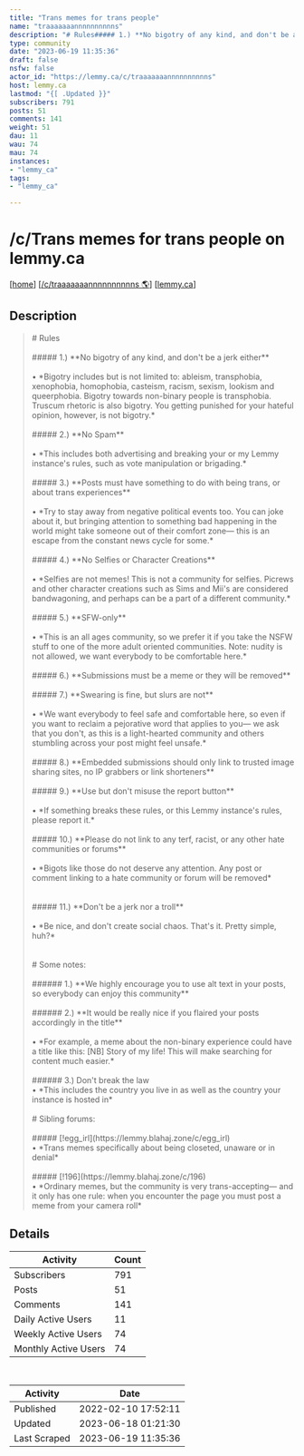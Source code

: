 ```yaml
---
title: "Trans memes for trans people" 
name: "traaaaaaannnnnnnnnns"
description: "# Rules##### 1.) **No bigotry of any kind, and don't be a jerk either**     • *Bigotry includes but is not limited to: ableism, transphobia, xenophobia, homophobia, casteism, racism, sexism, lookism and queerphobia. Bigotry towards non-binary people is transphobia. Truscum rhetoric is also bigotry. You getting punished for your hateful opinion, however, is not bigotry.*##### 2.) **No Spam**   • *This includes both advertising and breaking your or my Lemmy instance's rules, such as vote manipulation or brigading.*##### 3.) **Posts must have something to do with being trans, or about trans experiences**   • *Try to stay away from negative political events too. You can joke about it, but bringing attention to something bad happening in the world might take someone out of their comfort zone— this is an escape from the constant news cycle for some.*##### 4.) **No Selfies or Character Creations**    • *Selfies are not memes! This is not a community for selfies. Picrews and other character creations such as Sims and Mii's are considered bandwagoning, and perhaps can be a part of a different community.*##### 5.) **SFW-only**   • *This is an all ages community, so we prefer it if you take the NSFW stuff to one of the more adult oriented communities. Note: nudity is not allowed, we want everybody to be comfortable here.*##### 6.) **Submissions must be a meme or they will be removed**##### 7.) **Swearing is fine, but slurs are not** • *We want everybody to feel safe and comfortable here, so even if you want to reclaim a pejorative word that applies to you— we ask that you don't, as this is a light-hearted community and others stumbling across your post might feel unsafe.*##### 8.) **Embedded submissions should only link to trusted image sharing sites, no IP grabbers or link shorteners**##### 9.) **Use but don't misuse the report button**   • *If something breaks these rules, or this Lemmy instance's rules, please report it.*##### 10.) **Please do not link to any terf, racist, or any other hate communities or forums** • *Bigots like those do not deserve any attention. Any post or comment linking to a hate community or forum will be removed*##### 11.) **Don't be a jerk nor a troll**     • *Be nice, and don't create social chaos. That's it. Pretty simple, huh?*# Some notes:###### 1.) **We highly encourage you to use alt text in your posts, so everybody can enjoy this community**###### 2.) **It would be really nice if you flaired your posts accordingly in the title**  • *For example, a meme about the non-binary experience could have a title like this: [NB] Story of my life! This will make searching for content much easier.*###### 3.) Don't break the law • *This includes the country you live in as well as the country your instance is hosted in*# Sibling forums: ##### [!egg_irl](https://lemmy.blahaj.zone/c/egg_irl) • *Trans memes specifically about being closeted, unaware or in denial*##### [!196](https://lemmy.blahaj.zone/c/196)• *Ordinary memes, but the community is very trans-accepting— and it only has one rule: when you encounter the page you must post a meme from your camera roll*"
type: community
date: "2023-06-19 11:35:36"
draft: false
nsfw: false
actor_id: "https://lemmy.ca/c/traaaaaaannnnnnnnnns"
host: lemmy.ca
lastmod: "{[ .Updated }}"
subscribers: 791
posts: 51
comments: 141
weight: 51
dau: 11
wau: 74
mau: 74
instances:
- "lemmy_ca"
tags: 
- "lemmy_ca"

---
```


# /c/Trans memes for trans people on lemmy.ca

[[home](/)]
[[/c/traaaaaaannnnnnnnnns 🌎](https://lemmy.ca/c/traaaaaaannnnnnnnnns)]
[[lemmy.ca](/instances/lemmy_ca)]


## Description 

<blockquote class="description">
# Rules<br><br>##### 1.) **No bigotry of any kind, and don't be a jerk either**<br>   <br>  • *Bigotry includes but is not limited to: ableism, transphobia, xenophobia, homophobia, casteism, racism, sexism, lookism and queerphobia. Bigotry towards non-binary people is transphobia. Truscum rhetoric is also bigotry. You getting punished for your hateful opinion, however, is not bigotry.*<br><br>##### 2.) **No Spam**<br> <br>  • *This includes both advertising and breaking your or my Lemmy instance's rules, such as vote manipulation or brigading.*<br><br>##### 3.) **Posts must have something to do with being trans, or about trans experiences**<br> <br>  • *Try to stay away from negative political events too. You can joke about it, but bringing attention to something bad happening in the world might take someone out of their comfort zone— this is an escape from the constant news cycle for some.*<br><br>##### 4.) **No Selfies or Character Creations**<br> <br>   • *Selfies are not memes! This is not a community for selfies. Picrews and other character creations such as Sims and Mii's are considered bandwagoning, and perhaps can be a part of a different community.*<br><br>##### 5.) **SFW-only**<br>  <br> • *This is an all ages community, so we prefer it if you take the NSFW stuff to one of the more adult oriented communities. Note: nudity is not allowed, we want everybody to be comfortable here.*<br><br>##### 6.) **Submissions must be a meme or they will be removed**<br><br>##### 7.) **Swearing is fine, but slurs are not**<br><br> • *We want everybody to feel safe and comfortable here, so even if you want to reclaim a pejorative word that applies to you— we ask that you don't, as this is a light-hearted community and others stumbling across your post might feel unsafe.*<br><br>##### 8.) **Embedded submissions should only link to trusted image sharing sites, no IP grabbers or link shorteners**<br><br>##### 9.) **Use but don't misuse the report button**<br>  <br> • *If something breaks these rules, or this Lemmy instance's rules, please report it.*<br><br>##### 10.) **Please do not link to any terf, racist, or any other hate communities or forums**<br> <br>• *Bigots like those do not deserve any attention. Any post or comment linking to a hate community or forum will be removed*<br><br><br>##### 11.) **Don't be a jerk nor a troll**<br>  <br>   • *Be nice, and don't create social chaos. That's it. Pretty simple, huh?*<br><br><br># Some notes:<br><br>###### 1.) **We highly encourage you to use alt text in your posts, so everybody can enjoy this community**<br><br>###### 2.) **It would be really nice if you flaired your posts accordingly in the title**<br> <br> • *For example, a meme about the non-binary experience could have a title like this: [NB] Story of my life! This will make searching for content much easier.*<br><br>###### 3.) Don't break the law<br> • *This includes the country you live in as well as the country your instance is hosted in*<br><br># Sibling forums:<br><br> ##### [!egg_irl](https://lemmy.blahaj.zone/c/egg_irl)<br> • *Trans memes specifically about being closeted, unaware or in denial*<br><br>##### [!196](https://lemmy.blahaj.zone/c/196)<br>• *Ordinary memes, but the community is very trans-accepting— and it only has one rule: when you encounter the page you must post a meme from your camera roll*
</blockquote>


## Details

| Activity | Count  |
|----------------------|---|
| Subscribers          | 791 |
| Posts                | 51  |
| Comments             | 141  |
| Daily Active Users   | 11  |
| Weekly Active Users  | 74  |
| Monthly Active Users | 74  |

<br>

| Activity | Date |
|----------------------|---|
| Published            | 2022-02-10 17:52:11 |
| Updated              | 2023-06-18 01:21:30 |
| Last Scraped         | 2023-06-19 11:35:36 |
